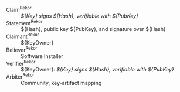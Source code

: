 <!--- This content generated with:
go run github.com/google/trillian/docs/claimantmodel/experimental/cmd/render@master --domain_model_file ./docs/claimantmodel/rekor/key/model.yaml 
-->
<dl>
<dt>Claim<sup>Rekor</sup></dt>
<dd><i>${Key} signs ${Hash}, verifiable with ${PubKey} </i></dd>
<dt>Statement<sup>Rekor</sup></dt>
<dd>${Hash}, public key ${PubKey}, and signature over ${Hash}</dd>
<dt>Claimant<sup>Rekor</sup></dt>
<dd>${KeyOwner}</dd>
<dt>Believer<sup>Rekor</sup></dt>
<dd>Software Installer</dd>
<dt>Verifier<sup>Rekor</sup></dt>
<dd>${KeyOwner}: <i>${Key} signs ${Hash}, verifiable with ${PubKey}</i></dd>
<dt>Arbiter<sup>Rekor</sup></dt>
<dd>Community, key-artifact mapping</dd>
</dl>